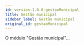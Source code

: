 ```yaml
---
id: version-1.0.0-gestaoMunicipal
title: Gestão municipal
sidebar_label: Gestão municipal
original_id: gestaoMunicipal
---
```


O módulo "Gestão municipal"...
